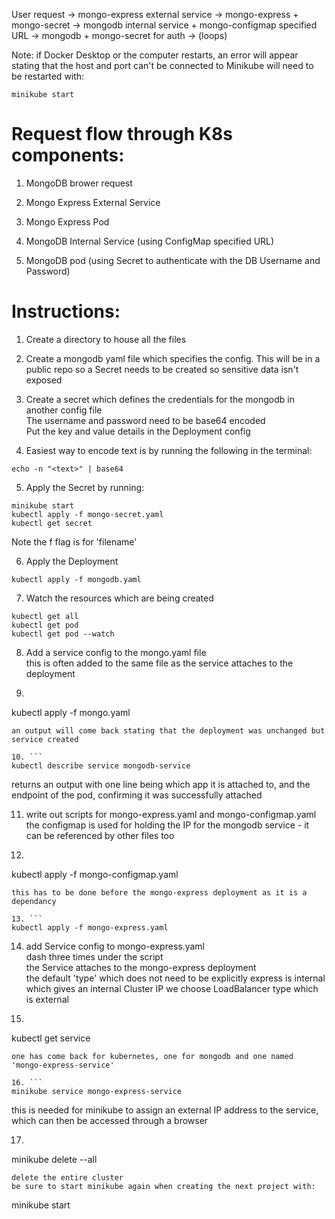 User request -> mongo-express external service -> mongo-express + mongo-secret -> mongodb internal service + mongo-configmap specified URL -> mongodb + mongo-secret for auth -> (loops) 

Note: if Docker Desktop or the computer restarts, an error will appear stating that the host and port can't be connected to
Minikube will need to be restarted with:
```
minikube start
```

# Request flow through K8s components:
1. MongoDB brower request

2. Mongo Express External Service

3. Mongo Express Pod

4. MongoDB Internal Service (using ConfigMap specified URL)

5. MongoDB pod (using Secret to authenticate with the DB Username and Password)


# Instructions:
1. Create a directory to house all the files

2. Create a mongodb yaml file which specifies the config. This will be in a public repo so a Secret needs to be created so sensitive data isn't exposed

3. Create a secret which defines the credentials for the mongodb in another config file  
The username and password need to be base64 encoded  
Put the key and value details in the Deployment config

4. Easiest way to encode text is by running the following in the terminal:  
```
echo -n "<text>" | base64
```

5. Apply the Secret by running:  
```
minikube start  
kubectl apply -f mongo-secret.yaml  
kubectl get secret
```  
Note the f flag is for 'filename'

6. Apply the Deployment  
``` 
kubectl apply -f mongodb.yaml
```

7. Watch the resources which are being created  
```
kubectl get all
kubectl get pod
kubectl get pod --watch
```

8. Add a service config to the mongo.yaml file  
this is often added to the same file as the service attaches to the deployment  

9. ```
kubectl apply -f mongo.yaml
```  
an output will come back stating that the deployment was unchanged but service created

10. ```
kubectl describe service mongodb-service
```  
returns an output with one line being which app it is attached to, and the endpoint of the pod, confirming it was successfully attached

11. write out scripts for mongo-express.yaml and mongo-configmap.yaml  
the configmap is used for holding the IP for the mongodb service - it can be referenced by other files too

12. ```
kubectl apply -f mongo-configmap.yaml
```  
this has to be done before the mongo-express deployment as it is a dependancy

13. ```
kubectl apply -f mongo-express.yaml
```  

14. add Service config to mongo-express.yaml  
dash three times under the script  
the Service attaches to the mongo-express deployment  
the default 'type' which does not need to be explicitly express is internal which gives an internal Cluster IP
we choose LoadBalancer type which is external

15. ```
kubectl get service
```  
one has come back for kubernetes, one for mongodb and one named 'mongo-express-service'

16. ```
minikube service mongo-express-service
```  
this is needed for minikube to assign an external IP address to the service, which can then be accessed through a browser

17. ```
minikube delete --all
```  
delete the entire cluster  
be sure to start minikube again when creating the next project with:  
```
minikube start
```